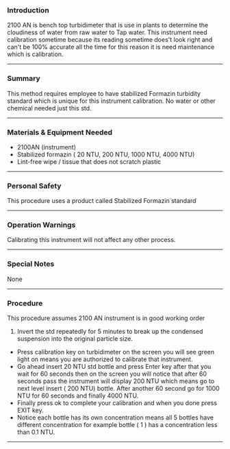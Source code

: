 ### Introduction
2100 AN is bench top turbidimeter that is use in plants to determine the cloudiness of water from raw water to Tap water. This instrument need calibration sometime because its reading sometime does't look right and can't be 100% accurate all the time for this reason it is need maintenance which is calibration.
***

### Summary
This method requires employee to have stabilized Formazin turbidity standard which is unique for this instrument calibration. No water or other chemical needed just this std.
***

### Materials & Equipment Needed
- 2100AN (instrument)
- Stabilized formazin ( 20 NTU, 200 NTU, 1000 NTU, 4000 NTU)
- Lint-free wipe / tissue that does not scratch plastic
***

### Personal Safety
This procedure uses a product called Stabilized Formazin standard
***

### Operation Warnings
Calibrating  this instrument will not affect any other process.
***

### Special Notes
None
***

### Procedure
This procedure assumes 2100 AN instrument is in good working order

1. Invert the std repeatedly for  5 minutes to break up the condensed suspension into the original particle size.
- Press calibration key on turbidimeter on the screen you will see green light on means you are authorized to calibrate that instrument.
- Go ahead insert 20 NTU std bottle and press Enter key after that you wait for 60 seconds then on the screen you will notice that after 60 seconds pass the instrument will display 200 NTU which means go to next level insert ( 200 NTU) bottle. After another 60 second go for 1000 NTU for 60 seconds and finally 4000 NTU.
- Finally press ok to complete your calibration and when you done press EXIT key.
- Notice each bottle has its own concentration means all 5 bottles have different concentration for example bottle ( 1 ) has a concentration less than 0.1 NTU.
***

